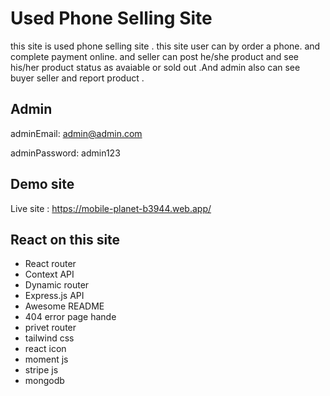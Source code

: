 
# Used Phone Selling Site

this site is used phone selling site . this site user can by order a phone. and complete payment online. and seller can post he/she product and see his/her product status as avaiable or sold out .And admin also can see buyer seller and report product .
## Admin

adminEmail: admin@admin.com

adminPassword: admin123
## Demo site 

 Live site : https://mobile-planet-b3944.web.app/


## React on this site

 - React router
 - Context API
 - Dynamic router
 - Express.js API
 - Awesome README
 - 404 error page hande
 - privet router
 - tailwind css
 - react icon
 - moment js
 - stripe js
 - mongodb



